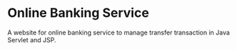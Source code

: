 # Online Banking Service
A website for online banking service to manage transfer transaction in Java Servlet and JSP.
